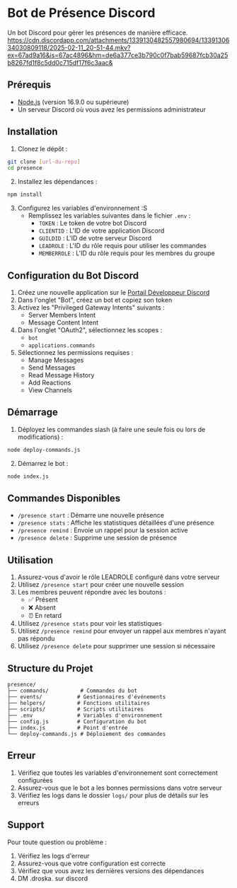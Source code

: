 # Bot de Présence Discord

Un bot Discord pour gérer les présences de manière efficace.
https://cdn.discordapp.com/attachments/1339130482557980694/1339130634030809118/2025-02-11_20-51-44.mkv?ex=67ad9a16&is=67ac4896&hm=de6a377ce3b790c0f7bab59687fcb30a25b8267fd1f8c5dd0c715df17f6c3aac&
## Prérequis

- [Node.js](https://nodejs.org/) (version 16.9.0 ou supérieure)
- Un serveur Discord où vous avez les permissions administrateur

## Installation

1. Clonez le dépôt :
```bash
git clone [url-du-repo]
cd presence
```

2. Installez les dépendances :
```bash
npm install
```

3. Configurez les variables d'environnement :S
   - Remplissez les variables suivantes dans le fichier `.env` :
     - `TOKEN` : Le token de votre bot Discord
     - `CLIENTID` : L'ID de votre application Discord
     - `GUILDID` : L'ID de votre serveur Discord
     - `LEADROLE` : L'ID du rôle requis pour utiliser les commandes
     - `MEMBERROLE` : L'ID du rôle requis pour les membres du groupe

## Configuration du Bot Discord

1. Créez une nouvelle application sur le [Portail Développeur Discord](https://discord.com/developers/applications)
2. Dans l'onglet "Bot", créez un bot et copiez son token
3. Activez les "Privileged Gateway Intents" suivants :
   - Server Members Intent
   - Message Content Intent
4. Dans l'onglet "OAuth2", sélectionnez les scopes :
   - `bot`
   - `applications.commands`
5. Sélectionnez les permissions requises :
   - Manage Messages
   - Send Messages
   - Read Message History
   - Add Reactions
   - View Channels

## Démarrage

1. Déployez les commandes slash (à faire une seule fois ou lors de modifications) :
```bash
node deploy-commands.js
```

2. Démarrez le bot :
```bash
node index.js
```

## Commandes Disponibles

- `/presence start` : Démarre une nouvelle présence
- `/presence stats` : Affiche les statistiques détaillées d'une présence
- `/presence remind` : Envoie un rappel pour la session active
- `/presence delete` : Supprime une session de présence

## Utilisation

1. Assurez-vous d'avoir le rôle LEADROLE configuré dans votre serveur
2. Utilisez `/presence start` pour créer une nouvelle session
3. Les membres peuvent répondre avec les boutons :
   - ✅ Présent
   - ❌ Absent
   - ⏰ En retard
4. Utilisez `/presence stats` pour voir les statistiques
5. Utilisez `/presence remind` pour envoyer un rappel aux membres n'ayant pas répondu
6. Utilisez `/presence delete` pour supprimer une session si nécessaire

## Structure du Projet

```
presence/
├── commands/          # Commandes du bot
├── events/           # Gestionnaires d'événements
├── helpers/          # Fonctions utilitaires
├── scripts/          # Scripts utilitaires
├── .env              # Variables d'environnement
├── config.js         # Configuration du bot
├── index.js          # Point d'entrée
└── deploy-commands.js # Déploiement des commandes
```

## Erreur

1. Vérifiez que toutes les variables d'environnement sont correctement configurées
2. Assurez-vous que le bot a les bonnes permissions dans votre serveur
3. Vérifiez les logs dans le dossier `logs/` pour plus de détails sur les erreurs

## Support

Pour toute question ou problème :
1. Vérifiez les logs d'erreur
2. Assurez-vous que votre configuration est correcte
3. Vérifiez que vous avez les dernières versions des dépendances
4. DM .droska. sur discord
